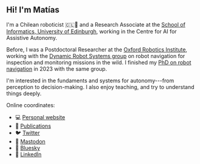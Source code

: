 ## Hi! I'm Matías
I'm a Chilean roboticist 🇨🇱🤖 and a Research Associate at the [School of Informatics, University of Edinburgh](https://www.inf.ed.ac.uk), working in the Centre for AI for Assistive Autonomy.

Before, I was a Postdoctoral Researcher at the [Oxford Robotics Institute](https://ori.ox.ac.uk), working with the [Dynamic Robot Systems group](https://ori.ox.ac.uk/drs) on robot navigation for inspection and monitoring missions in the wild. I finished my [PhD on robot navigation](https://ora.ox.ac.uk/objects/uuid:0bea8bec-f756-49ce-9cf3-114a96896c78) in 2023 with the same group.

I'm interested in the fundaments and systems for autonomy---from perception to decision-making. I also enjoy teaching, and try to understand things deeply.

Online coordinates:
- 💻 [Personal website](https://mmattamala.github.io)
- 📄 [Publications](https://scholar.google.co.uk/citations?hl=en&user=R5aRkHUAAAAJ&view_op=list_works&authuser=1&sortby=pubdate)
- 🐦 [Twitter](https://www.twitter.com/mmattamala)
- 🐘 [Mastodon](https://sigmoid.social/@mmattamala)
- 🦋 [Bluesky](https://mmattamala.bsky.social)
- 💼 [LinkedIn](https://www.linkedin.com/in/mmattamala/)

<!---
Comments here
--->
